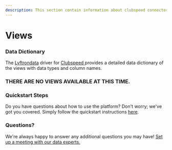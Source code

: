 ```yaml
---
description: This section contain information about clubspeed connector views information
---
```


# Views

### Data Dictionary

The [Lyftrondata](https://www.lyftrondata.com/) driver for [Clubspeed](https://www.lyftrondata.com/integration/sales-analytics/clubspeed/)[ ](https://www.lyftrondata.com/integration/clubspeed/)provides a detailed data dictionary of the views with data types and column names.

### THERE ARE NO VIEWS AVAILABLE AT THIS TIME.

### Quickstart Steps

Do you have questions about how to use the platform? Don't worry; we've got you covered. Simply follow the quickstart instructions [here](../).

### Questions? <a href="#questions" id="questions"></a>

We're always happy to answer any additional questions you may have! [Set up a meeting with our data experts.](https://www.lyftrondata.com/book-a-meeting/)
